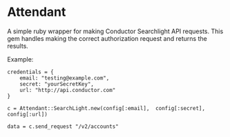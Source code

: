 # Attendant

A simple ruby wrapper for making Conductor Searchlight API requests. This gem handles making the correct authorization request and returns the results.

Example:

	credentials = {
		email: "testing@example.com",
		secret: "yourSecretKey",
		url: "http://api.conductor.com"
	}

	c = Attendant::SearchLight.new(config[:email], 	config[:secret], config[:url])

	data = c.send_request "/v2/accounts"

